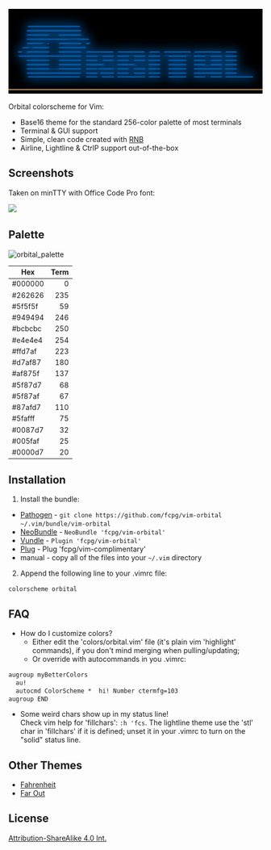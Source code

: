 ![Orbital](img/orbital.png)

Orbital colorscheme for Vim:

- Base16 theme for the standard 256-color palette of most terminals
- Terminal & GUI support
- Simple, clean code created with [RNB](https://gist.github.com/5cd2f4ec222805f49eca.git)
- Airline, Lightline & CtrlP support out-of-the-box

Screenshots
------------
Taken on minTTY with Office Code Pro font:

[![](img/orbital_vim_thumb.png)](img/orbital_vim.png)


Palette
--------
![orbital_palette](img/orbital_palette.png)

|  Hex  | Term |
|-------|-----:|
|#000000|     0|
|#262626|   235|
|#5f5f5f|    59|
|#949494|   246|
|#bcbcbc|   250|
|#e4e4e4|   254|
|#ffd7af|   223|
|#d7af87|   180|
|#af875f|   137|
|#5f87d7|    68|
|#5f87af|    67|
|#87afd7|   110|
|#5fafff|    75|
|#0087d7|    32|
|#005faf|    25|
|#0000d7|    20|
                
Installation
-------------
1. Install the bundle:
  *  [Pathogen][1] - `git clone https://github.com/fcpg/vim-orbital ~/.vim/bundle/vim-orbital`
  *  [NeoBundle][2] - `NeoBundle 'fcpg/vim-orbital'`
  *  [Vundle][3] - `Plugin 'fcpg/vim-orbital'`
  *  [Plug][4] - Plug 'fcpg/vim-complimentary'
  *  manual - copy all of the files into your `~/.vim` directory
2. Append the following line to your .vimrc file:
```VimL
colorscheme orbital
```

FAQ
----
- How do I customize colors?  
  *  Either edit the 'colors/orbital.vim' file (it's plain vim 'highlight' commands), if you don't mind merging when pulling/updating;
  *  Or override with autocommands in you .vimrc:
```VimL
augroup myBetterColors
  au!
  autocmd ColorScheme *  hi! Number ctermfg=103
augroup END
```
- Some weird chars show up in my status line!  
  Check vim help for 'fillchars': `:h 'fcs`. The lightline theme use the 'stl'
  char in 'fillchars' if it is defined; unset it in your .vimrc to turn on the 
  "solid" status line.

Other Themes
-------------
- [Fahrenheit](https://github.com/fcpg/vim-fahrenheit)
- [Far Out](https://github.com/fcpg/vim-farout)

License
--------
[Attribution-ShareAlike 4.0 Int.](https://creativecommons.org/licenses/by-sa/4.0/)

[1]: https://github.com/tpope/vim-pathogen
[2]: https://github.com/Shougo/neobundle.vim
[3]: https://github.com/gmarik/vundle
[4]: https://github.com/junegunn/vim-plug
